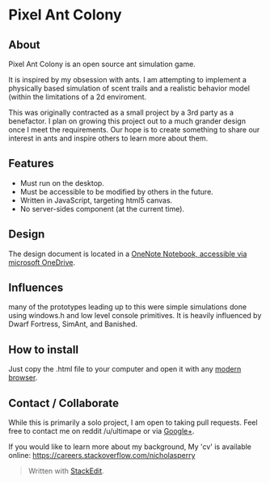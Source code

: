 
# Pixel Ant Colony

## About
Pixel Ant Colony is an open source ant simulation game.

It is inspired by my obsession with ants. I am attempting to implement a physically based simulation of scent trails and a realistic behavior model (within the limitations of a 2d enviroment.

This was originally contracted as a small project by a 3rd party as a benefactor. I plan on growing this project out to a much grander design once I meet the requirements. Our hope is to create something to share our interest in ants and inspire others to learn more about them.

## Features

 - Must run on the desktop.
 - Must be accessible to be modified by others in the future.
 - Written in JavaScript, targeting html5 canvas.  
 - No server-sides component (at the current time).

## Design 
The design document is located in a [OneNote Notebook, accessible via microsoft OneDrive][1].

## Influences
many of the prototypes leading up to this were simple simulations done using windows.h and low level console primitives. It is heavily influenced by Dwarf Fortress, SimAnt, and Banished.

## How to install
Just copy the .html file to your computer and open it with any [modern browser][2].

## Contact / Collaborate
While this is primarily a solo project, I am open to taking pull requests. Feel free to contact me on reddit /u/ultimape or via [Google+][3].

If you would like to learn more about my background, My 'cv' is available online: https://careers.stackoverflow.com/nicholasperry

> Written with [StackEdit](https://stackedit.io/).


  [1]: https://skydrive.live.com/redir?page=view&resid=13B6E055D5BD0E7A!2473&authkey=!AP8P3kjBRdoM5io
  [2]: www.google.com/chrome/
  [3]: https://plus.google.com/+NicholasPerry-Ape/posts/1tzy7tdHuj4